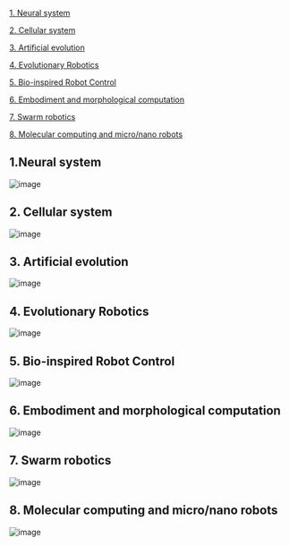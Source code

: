 [1. Neural system ](#ns)

[2. Cellular system ](#cs)

[3. Artificial evolution ](#ae)

[4. Evolutionary Robotics ](#er)

[5. Bio-inspired Robot Control](#brc)

[6. Embodiment and morphological computation](#emc)

[7. Swarm robotics](#sr)

[8. Molecular computing and micro/nano robots](#mc)
<a name="ns"></a>

<script src="https://github.com/BurgyWu/Bio-Revision/edit/master/README.md"></script>
<script>addBackToTop({
  diameter: 56,
  backgroundColor: 'rgb(255, 82, 82)',
  textColor: '#fff'
})</script>


## 1.Neural system
![image](https://user-images.githubusercontent.com/48908517/58817288-56380500-8623-11e9-9b84-226432ab87da.png)

<a name="cs"></a>
## 2. Cellular system
![image](https://user-images.githubusercontent.com/48908517/58817540-d5c5d400-8623-11e9-9aa0-76ceb1e36ddc.png)

<a name="ae"></a>
## 3. Artificial evolution
![image](https://user-images.githubusercontent.com/48908517/58818145-4b7e6f80-8625-11e9-8a67-3df20c479df6.png)

<a name="er"></a>
## 4. Evolutionary Robotics
![image](https://user-images.githubusercontent.com/48908517/58818315-a57f3500-8625-11e9-9ffd-681757d9fcfc.png)

<a name="brc"></a>
## 5. Bio-inspired Robot Control
![image](https://user-images.githubusercontent.com/48908517/58818500-f8f18300-8625-11e9-8094-afea1ef57c73.png)

<a name="emc"></a>
## 6. Embodiment and morphological computation
![image](https://user-images.githubusercontent.com/48908517/58818606-3524e380-8626-11e9-8558-4a7328ad2f40.png)

<a name="sr"></a>
## 7. Swarm robotics
![image](https://user-images.githubusercontent.com/48908517/58818738-7cab6f80-8626-11e9-81f1-c445883f4938.png)

<a name="sr"></a>
## 8. Molecular computing and micro/nano robots
![image](https://user-images.githubusercontent.com/48908517/58819027-37d40880-8627-11e9-8a83-d83ed7537e38.png)


